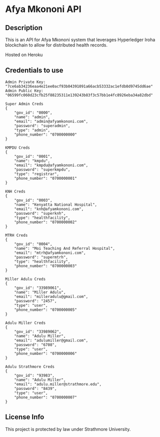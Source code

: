 # Afya Mkononi API

## Description
This is an API for Afya Mkononi system that leverages Hyperledger Iroha blockchain to allow for distributed health records.

Hosted on Heroku

## Credentials to use
```
Admin Private Key: "7ce6ab34236eaa4e21ee0acf93b04391091a66acb53332ac1efdb0d9745dd6ae"
Admin Public Key: "06599fc060d23cfb25f88235311e139243b83f3c57bb1e4fc8926eba34a82dbd"

Super Admin Creds
{
	"gov_id": "0000",
	"name": "admin",
	"email": "admin@afyamkononi.com",
	"password": "superadmin",
	"type": "admin",
	"phone_number": "0700000000"
}

KMPDU Creds
{
	"gov_id": "0001",
	"name": "kmpdu",
	"email": "kmpdu@afyamkononi.com",
	"password": "superkmpdu",
	"type": "registrar",
	"phone_number": "0700000001"
}

KNH Creds
{
	"gov_id": "0003",
	"name": "Kenyatta National Hospital",
	"email": "knh@afyamkononi.com",
	"password": "superknh",
	"type": "healthfacility",
	"phone_number": "0700000002"
}

MTRH Creds
{
	"gov_id": "0004",
	"name": "Moi Teaching And Referral Hospital",
	"email": "mtrh@afyamkononi.com",
	"password": "supermtrh",
	"type": "healthfacility",
	"phone_number": "0700000003"
}

Miller Adulu Creds
{
	"gov_id": "33989061",
	"name": "Miller Adulu",
	"email": "milleradulu@gmail.com",
	"password": "2457",
	"type": "user",
	"phone_number": "0700000005"
}

Adulu Miller Creds
{
	"gov_id": "33989062",
	"name": "Adulu Miller",
	"email": "adulumiller@gmail.com",
	"password": "6708",
	"type": "user",
	"phone_number": "0700000006"
}

Adulu Strathmore Creds
{
	"gov_id": "93983",
	"name": "Adulu Miller",
	"email": "adulu.miller@strathmore.edu",
	"password": "8439",
	"type": "user",
	"phone_number": "0700000007"
}
```

## License Info
This project is protected by law under Strathmore University.
